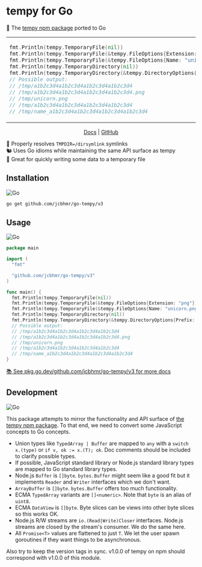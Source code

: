 # tempy for Go

📂 The [tempy npm package](https://www.npmjs.com/package/tempy) ported to Go

<table align=center><td>

```go
fmt.Println(tempy.TemporaryFile(nil))
fmt.Println(tempy.TemporaryFile(&tempy.FileOptions{Extension: "png"}))
fmt.Println(tempy.TemporaryFile(&tempy.FileOptions{Name: "unicorn.png"}))
fmt.Println(tempy.TemporaryDirectory(nil))
fmt.Println(tempy.TemporaryDirectory(&tempy.DirectoryOptions{Prefix: "name_"}))
// Possible output:
// /tmp/a1b2c3d4a1b2c3d4a1b2c3d4a1b2c3d4
// /tmp/a1b2c3d4a1b2c3d4a1b2c3d4a1b2c3d4.png
// /tmp/unicorn.png
// /tmp/a1b2c3d4a1b2c3d4a1b2c3d4a1b2c3d4
// /tmp/name_a1b2c3d4a1b2c3d4a1b2c3d4a1b2c3d4
```

</table>

<p align=center>
  <a href="https://pkg.go.dev/github.com/jcbhmr/go-tempy/v3">Docs</a>
  | <a href="https://github.com/jcbhmr/go-tempy">GitHub</a>
</p>

🔗 Properly resolves `TMPDIR=/dirsymlink` symlinks \
🐿️ Uses Go idioms while maintaining the same API surface as tempy \
📁 Great for quickly writing some data to a temporary file

## Installation

![Go](https://img.shields.io/badge/Go-00ADD8?style=for-the-badge&logo=Go&logoColor=FFFFFF)

```sh
go get github.com/jcbhmr/go-tempy/v3
```

## Usage

![Go](https://img.shields.io/badge/Go-00ADD8?style=for-the-badge&logo=Go&logoColor=FFFFFF)

```go
package main

import (
  "fmt"

  "github.com/jcbhmr/go-tempy/v3"
)

func main() {
  fmt.Println(tempy.TemporaryFile(nil))
  fmt.Println(tempy.TemporaryFile(&tempy.FileOptions{Extension: "png"}))
  fmt.Println(tempy.TemporaryFile(&tempy.FileOptions{Name: "unicorn.png"}))
  fmt.Println(tempy.TemporaryDirectory(nil))
  fmt.Println(tempy.TemporaryDirectory(&tempy.DirectoryOptions{Prefix: "name_"}))
  // Possible output:
  // /tmp/a1b2c3d4a1b2c3d4a1b2c3d4a1b2c3d4
  // /tmp/a1b2c3d4a1b2c3d4a1b2c3d4a1b2c3d4.png
  // /tmp/unicorn.png
  // /tmp/a1b2c3d4a1b2c3d4a1b2c3d4a1b2c3d4
  // /tmp/name_a1b2c3d4a1b2c3d4a1b2c3d4a1b2c3d4
}
```

[📚 See pkg.go.dev/github.com/jcbhmr/go-tempy/v3 for more docs](https://pkg.go.dev/github.com/jcbhmr/go-tempy/v3)

## Development

![Go](https://img.shields.io/badge/Go-00ADD8?style=for-the-badge&logo=Go&logoColor=FFFFFF)

This package attempts to mirror the functionality and API surface of [the tempy npm package](https://www.npmjs.com/package/tempy). To that end, we need to convert some JavaScript concepts to Go concepts.

- Union types like `TypedArray | Buffer` are mapped to `any` with a `switch x.(type)` or `if v, ok := x.(T); ok`. Doc comments should be included to clarify possible types.
- If possible, JavaScript standard library or Node.js standard library types are mapped to Go standard library types.
- Node.js `Buffer` is `[]byte`. `bytes.Buffer` might seem like a good fit but it implements `Reader` and `Writer` interfaces which we don't want.
- `ArrayBuffer` is `[]byte`. `bytes.Buffer` offers too much functionality.
- ECMA `TypedArray` variants are `[]<numeric>`. Note that `byte` is an alias of `uint8`.
- ECMA `DataView` is `[]byte`. Byte slices can be views into other byte slices so this works OK.
- Node.js R/W streams are `io.(Read|Write)Closer` interfaces. Node.js streams are closed by the stream's consumer. We do the same here.
- All `Promise<T>` values are flattened to just `T`. We let the user spawn goroutines if they want things to be asynchronous.

Also try to keep the version tags in sync. v1.0.0 of tempy on npm should correspond with v1.0.0 of this module.
